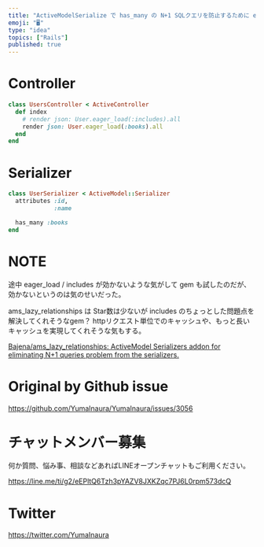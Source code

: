 ```yaml
---
title: "ActiveModelSerialize で has_many の N+1 SQLクエリを防止するために eager_load する例 ( "
emoji: "🖥"
type: "idea"
topics: ["Rails"]
published: true
---
```


# Controller

```rb
class UsersController < ActiveController
  def index
    # render json: User.eager_load(:includes).all
    render json: User.eager_load(:books).all
  end
end
```

# Serializer

```rb
class UserSerializer < ActiveModel::Serializer
  attributes :id,
             :name

  has_many :books
end

```

# NOTE

途中 eager_load / includes が効かないような気がして gem も試したのだが、効かないというのは気のせいだった。

ams_lazy_relationships は Star数は少ないが includes のちょっとした問題点を解決してくれそうなgem？
httpリクエスト単位でのキャッシュや、もっと長いキャッシュを実現してくれそうな気もする。

[Bajena/ams_lazy_relationships: ActiveModel Serializers addon for eliminating N+1 queries problem from the serializers.](https://github.com/Bajena/ams_lazy_relationships)

# Original by Github issue

https://github.com/YumaInaura/YumaInaura/issues/3056








<!-- Update From Qiita API -->

# チャットメンバー募集


何か質問、悩み事、相談などあればLINEオープンチャットもご利用ください。

https://line.me/ti/g2/eEPltQ6Tzh3pYAZV8JXKZqc7PJ6L0rpm573dcQ





# Twitter


https://twitter.com/YumaInaura


<!-- Update From Qiita API -->


